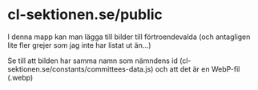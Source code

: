 # cl-sektionen.se/public

I denna mapp kan man lägga till bilder till förtroendevalda (och antagligen lite fler grejer som jag inte har listat ut än...)

Se till att bilden har samma namn som nämndens id (cl-sektionen.se/constants/committees-data.js) och att det är en WebP-fil (.webp)
